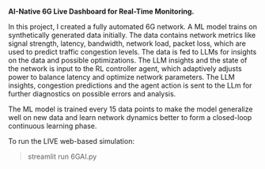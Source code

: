 **AI-Native 6G Live Dashboard for Real-Time Monitoring.**

In this project, I created a fully automated 6G network. A ML model trains on synthetically generated data initially. The data contains network metrics like signal strength, latency, bandwidth, network load, packet loss,
which are used to predict traffic congestion levels. The data is fed to LLMs for insights on the data and possible optimizations. The LLM insights and the state of the network is input to the RL controller agent, which
adaptively adjusts power to balance latency and optimize network parameters. The LLM insights, congestion predictions and the agent action is sent to the LLm for further diagnostics on possible errors and analysis.

The ML model is trained every 15 data points to make the model generalize well on new data and learn network dynamics better to form a closed-loop continuous learning phase.

To run the LIVE web-based simulation:
> streamlit run 6GAI.py
